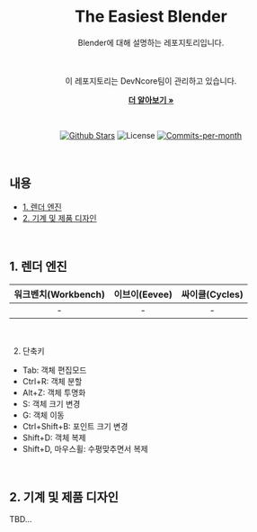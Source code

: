 <div align="center">
  <a href="https://www.leagueoflegends.com/en-us/">
  </a>
 
  <h1>The Easiest Blender</h1>
  Blender에 대해 설명하는 레포지토리입니다.
 
  <br />  
  <br />  
  <br />  
  
  이 레포지토리는 DevNcore팀이 관리하고 있습니다.
  
  <a href="https://github.com/devncore/devncore"><strong>더 알아보기 »</strong></a>
 
  <br />
 
  <p align="center">
   <a href="https://github.com/devncore/the-easiest-blender/stargazers"><img src="https://img.shields.io/github/stars/devncore/the-easiest-blender" alt="Github Stars"></a>
   <img src="https://img.shields.io/github/license/devncore/the-easiest-blender" alt="License">
   <a href="https://github.com/devncore/the-easiest-blender/pulse"><img src="https://img.shields.io/github/commit-activity/m/devncore/the-easiest-blender" alt="Commits-per-month"></a>
  </p>
</div>

<br />

## 내용
- [1. 렌더 엔진](#1-렌더-엔진)
- [2. 기계 및 제품 디자인](#2-기계-및-제품-디자인)

<br />

## 1. 렌더 엔진
| 워크벤치(Workbench) | 이브이(Eevee) | 싸이클(Cycles) |
|:---:|:---:|:---:|
| - | - | - |

<br />

2. 단축키

- Tab: 객체 편집모드
- Ctrl+R: 객체 분할
- Alt+Z: 객체 투명화
- S: 객체 크기 변경
- G: 객체 이동
- Ctrl+Shift+B: 포인트 크기 변경
- Shift+D: 객체 복제
- Shift+D, 마우스휠: 수평맞추면서 복제

<br />

## 2. 기계 및 제품 디자인
TBD...
